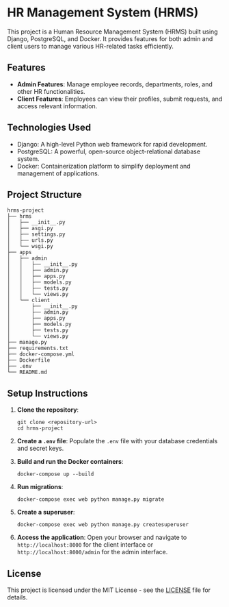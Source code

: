 # HR Management System (HRMS)

This project is a Human Resource Management System (HRMS) built using Django, PostgreSQL, and Docker. It provides features for both admin and client users to manage various HR-related tasks efficiently.

## Features

- **Admin Features**: Manage employee records, departments, roles, and other HR functionalities.
- **Client Features**: Employees can view their profiles, submit requests, and access relevant information.

## Technologies Used

- Django: A high-level Python web framework for rapid development.
- PostgreSQL: A powerful, open-source object-relational database system.
- Docker: Containerization platform to simplify deployment and management of applications.

## Project Structure

```
hrms-project
├── hrms
│   ├── __init__.py
│   ├── asgi.py
│   ├── settings.py
│   ├── urls.py
│   └── wsgi.py
├── apps
│   ├── admin
│   │   ├── __init__.py
│   │   ├── admin.py
│   │   ├── apps.py
│   │   ├── models.py
│   │   ├── tests.py
│   │   └── views.py
│   └── client
│       ├── __init__.py
│       ├── admin.py
│       ├── apps.py
│       ├── models.py
│       ├── tests.py
│       └── views.py
├── manage.py
├── requirements.txt
├── docker-compose.yml
├── Dockerfile
├── .env
└── README.md
```

## Setup Instructions

1. **Clone the repository**:
   ```
   git clone <repository-url>
   cd hrms-project
   ```

2. **Create a `.env` file**:
   Populate the `.env` file with your database credentials and secret keys.

3. **Build and run the Docker containers**:
   ```
   docker-compose up --build
   ```

4. **Run migrations**:
   ```
   docker-compose exec web python manage.py migrate
   ```

5. **Create a superuser**:
   ```
   docker-compose exec web python manage.py createsuperuser
   ```

6. **Access the application**:
   Open your browser and navigate to `http://localhost:8000` for the client interface or `http://localhost:8000/admin` for the admin interface.

## License

This project is licensed under the MIT License - see the [LICENSE](LICENSE) file for details.